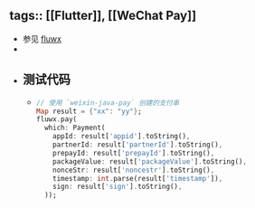 tags:: [[Flutter]], [[WeChat Pay]]
---

- 参见 [fluwx](https://pub.dev/packages/fluwx)
-
- ## 测试代码
	- ``` dart
	  // 使用 `weixin-java-pay` 创建的支付串
	  Map result = {"xx": "yy"};
	  fluwx.pay(
	    which: Payment(
	      appId: result['appid'].toString(),
	      partnerId: result['partnerId'].toString(),	
	      prepayId: result['prepayId'].toString(),
	      packageValue: result['packageValue'].toString(),
	      nonceStr: result['noncestr'].toString(),
	      timestamp: int.parse(result['timestamp']),
	      sign: result['sign'].toString(),
	    ));
	  ```